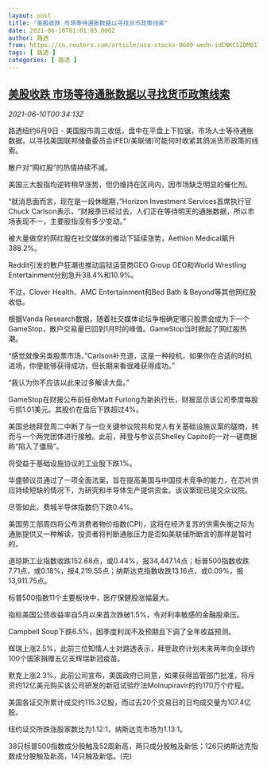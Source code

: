 ```yaml
---
layout: post
title: "美股收跌 市场等待通胀数据以寻找货币政策线索"
date: 2021-06-10T01:01:03.000Z
author: 路透
from: https://cn.reuters.com/article/usa-stocks-0609-wedn-idCNKCS2DM017
tags: [ 路透 ]
categories: [ 路透 ]
---
```

<!--1623286863000-->
[美股收跌 市场等待通胀数据以寻找货币政策线索](https://cn.reuters.com/article/usa-stocks-0609-wedn-idCNKCS2DM017)
------

<div>
<div><i>2021-06-10T00:34:13Z</i></div><p>路透纽约6月9日 - 美国股市周三收低，盘中在平盘上下拉锯，市场人士等待通胀数据，以寻找美国联邦储备委员会(FED/美联储)可能何时收紧其鸽派货币政策的线索。</p><p>散户对“网红股”的热情持续不减。</p><p>美国三大股指均逆转稍早涨势，但仍维持在区间内，因市场缺乏明显的催化剂。</p><p>“就消息面而言，现在是一段休眠期，”Horizon Investment Services首席执行官Chuck Carlson表示，“财报季已经过去，人们正在等待明天的通胀数据，所以市场表现不一，主要股指没有多少变动。”</p><p>被大量做空的网红股在社交媒体的推动下延续涨势，Aethlon Medical飙升388.2%。</p><p>Reddit引发的散户狂潮也推动监狱运营商GEO Group GEO和World Wrestling Entertainment分别急升38.4%和10.9%。</p><p>不过，Clover Health、AMC Entertainment和Bed Bath &amp; Beyond等其他网红股收低。</p><p>根据Vanda Research数据，随着社交媒体论坛争相确定哪只股票会成为下一个GameStop，散户交易量已回到1月时的峰值。GameStop当时掀起了网红股热潮。</p><p>“感觉就像另类股票市场，”Carlson补充道，这是一种投机，如果你在合适的时机进场，你便能够获得成功，但长期来看很难获得成功。”</p><p>“我认为你不应该以此来过多解读大盘。”</p><p>GameStop在财报公布前任命Matt Furlong为新执行长，财报显示该公司季度每股亏损1.01美元。其股价在盘后下跌超过4%。</p><p>美国总统拜登周二中断了与一位关键参议院共和党人有关基础设施议案的磋商，转而与一个两党团体进行接触。此前，拜登与参议员Shelley Capito的一对一磋商据称“陷入了僵局”。</p><p>将受益于基础设施协议的工业股下跌1%。</p><p>华盛顿议员通过了一项全面法案，旨在提高美国与中国技术竞争的能力，在芯片供应持续短缺的情况下，为研究和半导体生产提供资金。该议案现已提交众议院。</p><p>尽管如此，费城半导体指数仍下跌0.4%。</p><p>美国劳工部周四将公布消费者物价指数(CPI)，这将在经济复苏的供需失衡之际为通胀提供又一种解读，投资者将判断通胀压力是否如美联储所断言的那样是暂时的。</p><p>道琼斯工业指数收跌152.68点，或0.44%，报34,447.14点；标普500指数收跌7.71点，或0.18%，报4,219.55点；纳斯达克指数收跌13.16点，或0.09%，报13,911.75点。</p><p>标普500指数11个主要板块中，医疗保健股涨幅最大。</p><p>指标美国公债收益率自5月以来首次跌破1.5%，令对利率敏感的金融股承压。</p><p>Campbell Soup下跌6.5%，因季度利润不及预期且下调了全年收益预测。</p><p>辉瑞上涨2.5%，此前三位知情人士对路透表示，拜登政府计划未来两年向全球约100个国家捐赠五亿支辉瑞新冠疫苗。</p><p>默克上涨2.3%，此前公司宣布，美国政府已同意，如果获得监管部门批准，将斥资约12亿美元购买该公司研发的新冠试验疗法Molnupiravir的约170万个疗程。</p><p>美国各证交所累计成交约115.3亿股，而过去20个交易日的日均成交量为107.4亿股。</p><p>纽约证交所跌涨股家数比为1.12:1，纳斯达克市场为1.13:1。</p><p>38只标普500指数成分股触及52周新高，两只成分股触及新低；126只纳斯达克指数成分股触及新高，14只触及新低。(完)</p>
</div>
